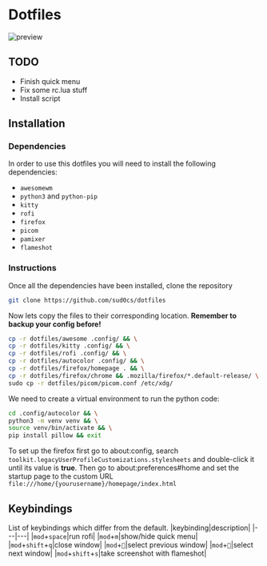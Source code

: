 # Dotfiles
![preview](./resources/preview.png "Preview")

## TODO
- Finish quick menu
- Fix some rc.lua stuff
- Install script
## Installation
### Dependencies
In order to use this dotfiles you will need to install the following dependencies:
- `awesomewm`
- `python3` and `python-pip`
- `kitty`
- `rofi`
- `firefox`
- `picom`
- `pamixer`
- `flameshot`

### Instructions

Once all the dependencies have been installed, clone the repository

```bash
git clone https://github.com/sud0cs/dotfiles
```
Now lets copy the files to their corresponding location. <b> Remember to backup your config before!</b>

```bash
cp -r dotfiles/awesome .config/ && \
cp -r dotfiles/kitty .config/ && \
cp -r dotfiles/rofi .config/ && \
cp -r dotfiles/autocolor .config/ && \
cp -r dotfiles/firefox/homepage . && \
cp -r dotfiles/firefox/chrome && .mozilla/firefox/*.default-release/ \
sudo cp -r dotfiles/picom/picom.conf /etc/xdg/
```

We need to create a virtual environment to run the python code:

```bash
cd .config/autocolor && \
python3 -m venv venv && \
source venv/bin/activate && \
pip install pillow && exit

```

To set up the firefox first go to about:config, search `toolkit.legacyUserProfileCustomizations.stylesheets` and double-click it until its value is <b>true</b>. Then go to about:preferences#home and set the startup page to the custom URL `file:///home/{yourusername}/homepage/index.html`
## Keybindings
List of keybindings which differ from the default.
|keybinding|description|
|---|---|
|`mod`+`space`|run rofi|
|`mod`+`m`|show/hide quick menu|
|`mod`+`shift`+`q`|close window|
|`mod`+`󰁍`|select previous window|
|`mod`+`󰁔`|select next window|
|`mod`+`shift`+`s`|take screenshot with flameshot|
